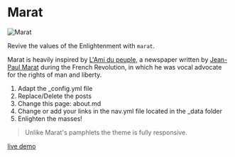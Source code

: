 # Marat

![Marat](https://github.com/JohnCoene/marat/blob/master/assets/img/screenshot.png)

Revive the values of the Enlightenment with `marat`.

Marat is heavily inspired by [L'Ami du peuple](https://en.wikipedia.org/wiki/L%27Ami_du_peuple), a newspaper written by [Jean-Paul Marat](https://en.wikipedia.org/wiki/Jean-Paul_Marat) during the French Revolution, in which he was vocal advocate for the rights of man and liberty.

1. Adapt the \_config.yml file
2. Replace/Delete the posts
3. Change this page: about.md
4. Change or add your links in the nav.yml file located in the \_data folder
5. Enlighten the masses!

> Unlike Marat's pamphlets the theme is fully responsive.

[live demo](http://johncoene.github.io/marat)
